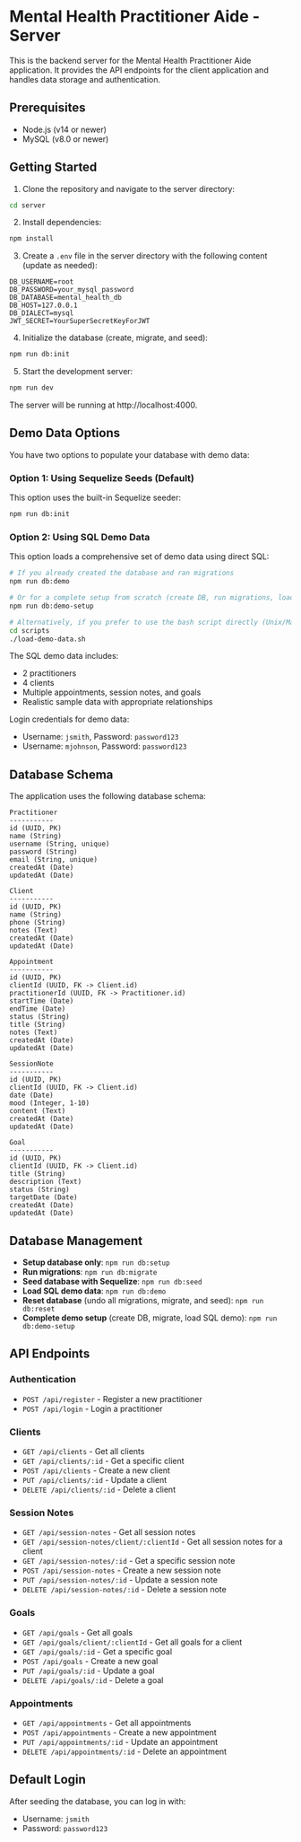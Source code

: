 # Mental Health Practitioner Aide - Server

This is the backend server for the Mental Health Practitioner Aide application. It provides the API endpoints for the client application and handles data storage and authentication.

## Prerequisites

- Node.js (v14 or newer)
- MySQL (v8.0 or newer)

## Getting Started

1. Clone the repository and navigate to the server directory:
```bash
cd server
```

2. Install dependencies:
```bash
npm install
```

3. Create a `.env` file in the server directory with the following content (update as needed):
```
DB_USERNAME=root
DB_PASSWORD=your_mysql_password
DB_DATABASE=mental_health_db
DB_HOST=127.0.0.1
DB_DIALECT=mysql
JWT_SECRET=YourSuperSecretKeyForJWT
```

4. Initialize the database (create, migrate, and seed):
```bash
npm run db:init
```

5. Start the development server:
```bash
npm run dev
```

The server will be running at http://localhost:4000.

## Demo Data Options

You have two options to populate your database with demo data:

### Option 1: Using Sequelize Seeds (Default)
This option uses the built-in Sequelize seeder:
```bash
npm run db:init
```

### Option 2: Using SQL Demo Data
This option loads a comprehensive set of demo data using direct SQL:
```bash
# If you already created the database and ran migrations
npm run db:demo

# Or for a complete setup from scratch (create DB, run migrations, load demo data)
npm run db:demo-setup

# Alternatively, if you prefer to use the bash script directly (Unix/Mac):
cd scripts
./load-demo-data.sh
```

The SQL demo data includes:
- 2 practitioners
- 4 clients
- Multiple appointments, session notes, and goals
- Realistic sample data with appropriate relationships

Login credentials for demo data:
- Username: `jsmith`, Password: `password123`
- Username: `mjohnson`, Password: `password123`

## Database Schema

The application uses the following database schema:

```
Practitioner
-----------
id (UUID, PK)
name (String)
username (String, unique)
password (String)
email (String, unique)
createdAt (Date)
updatedAt (Date)

Client
-----------
id (UUID, PK)
name (String)
phone (String)
notes (Text)
createdAt (Date)
updatedAt (Date)

Appointment
-----------
id (UUID, PK)
clientId (UUID, FK -> Client.id)
practitionerId (UUID, FK -> Practitioner.id)
startTime (Date)
endTime (Date)
status (String)
title (String)
notes (Text)
createdAt (Date)
updatedAt (Date)

SessionNote
-----------
id (UUID, PK)
clientId (UUID, FK -> Client.id)
date (Date)
mood (Integer, 1-10)
content (Text)
createdAt (Date)
updatedAt (Date)

Goal
-----------
id (UUID, PK)
clientId (UUID, FK -> Client.id)
title (String)
description (Text)
status (String)
targetDate (Date)
createdAt (Date)
updatedAt (Date)
```

## Database Management

- **Setup database only**: `npm run db:setup`
- **Run migrations**: `npm run db:migrate`
- **Seed database with Sequelize**: `npm run db:seed`
- **Load SQL demo data**: `npm run db:demo`
- **Reset database** (undo all migrations, migrate, and seed): `npm run db:reset`
- **Complete demo setup** (create DB, migrate, load SQL demo): `npm run db:demo-setup`

## API Endpoints

### Authentication
- `POST /api/register` - Register a new practitioner
- `POST /api/login` - Login a practitioner

### Clients
- `GET /api/clients` - Get all clients
- `GET /api/clients/:id` - Get a specific client
- `POST /api/clients` - Create a new client
- `PUT /api/clients/:id` - Update a client
- `DELETE /api/clients/:id` - Delete a client

### Session Notes
- `GET /api/session-notes` - Get all session notes
- `GET /api/session-notes/client/:clientId` - Get all session notes for a client
- `GET /api/session-notes/:id` - Get a specific session note
- `POST /api/session-notes` - Create a new session note
- `PUT /api/session-notes/:id` - Update a session note
- `DELETE /api/session-notes/:id` - Delete a session note

### Goals
- `GET /api/goals` - Get all goals
- `GET /api/goals/client/:clientId` - Get all goals for a client
- `GET /api/goals/:id` - Get a specific goal
- `POST /api/goals` - Create a new goal
- `PUT /api/goals/:id` - Update a goal
- `DELETE /api/goals/:id` - Delete a goal

### Appointments
- `GET /api/appointments` - Get all appointments
- `POST /api/appointments` - Create a new appointment
- `PUT /api/appointments/:id` - Update an appointment
- `DELETE /api/appointments/:id` - Delete an appointment

## Default Login

After seeding the database, you can log in with:
- Username: `jsmith`
- Password: `password123` 